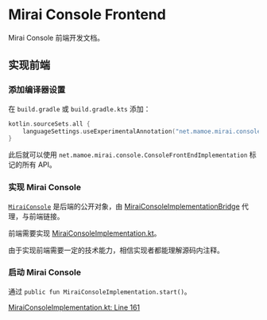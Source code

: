 # Mirai Console Frontend

Mirai Console 前端开发文档。

[`MiraiConsole`]: ../backend/mirai-console/src/MiraiConsole.kt

## 实现前端

### 添加编译器设置

在 `build.gradle` 或 `build.gradle.kts` 添加：
```kotlin
kotlin.sourceSets.all {
    languageSettings.useExperimentalAnnotation("net.mamoe.mirai.console.ConsoleFrontEndImplementation")
}
```

此后就可以使用 `net.mamoe.mirai.console.ConsoleFrontEndImplementation` 标记的所有 API。


### 实现 Mirai Console

[`MiraiConsole`] 是后端的公开对象，由 [MiraiConsoleImplementationBridge](../backend/mirai-console/src/internal/MiraiConsoleImplementationBridge.kt) 代理，与前端链接。

前端需要实现 [MiraiConsoleImplementation.kt](../backend/mirai-console/src/MiraiConsoleImplementation.kt)。

由于实现前端需要一定的技术能力，相信实现者都能理解源码内注释。

### 启动 Mirai Console

通过 `public fun MiraiConsoleImplementation.start()`。

[MiraiConsoleImplementation.kt: Line 161](../backend/mirai-console/src/MiraiConsoleImplementation.kt#L161)
